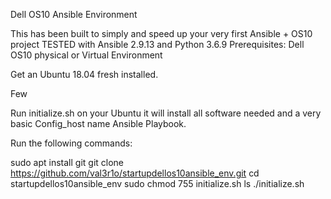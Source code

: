 Dell OS10 Ansible Environment

This has been built to simply and speed up your very first Ansible + OS10 project
TESTED with Ansible 2.9.13 and Python 3.6.9
Prerequisites: Dell OS10 physical or Virtual Environment

Get an Ubuntu 18.04 fresh installed.

Few 

Run initialize.sh on your Ubuntu it will install all software needed and a very basic Config_host name Ansible Playbook. 

Run the following commands:

sudo apt install git
git clone https://github.com/val3r1o/startupdellos10ansible_env.git
cd startupdellos10ansible_env
sudo chmod 755 initialize.sh
ls
./initialize.sh
